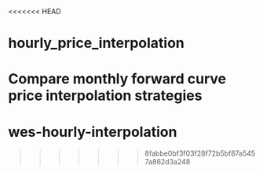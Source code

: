 <<<<<<< HEAD
# hourly_price_interpolation
Compare monthly forward curve price interpolation strategies
=======
# wes-hourly-interpolation
>>>>>>> 8fabbe0bf3f03f28f72b5bf87a5457a862d3a248
